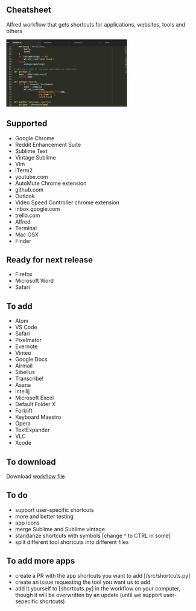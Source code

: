 Cheatsheet
----------

Alfred workflow that gets shortcuts for applications, websites, tools and others

![Sublime demo](/sublime_demo.gif)

Supported
---------
- Google Chrome
- Reddit Enhancement Suite
- Sublime Text
- Vintage Sublime
- Vim
- iTerm2
- youtube.com
- AutoMute Chrome extension
- github.com
- Outlook
- Video Speed Controller chrome extension
- inbox.google.com
- trello.com
- Alfred
- Terminal
- Mac OSX
- Finder

Ready for next release
----------------------
- Firefox
- Microsoft Word
- Safari

To add
------
- Atom
- VS Code
- Safari
- Pixelmator
- Evernote
- Vimeo
- Google Docs
- Airmail
- Sibelius
- Transcribe!
- Asana
- intellij
- Microsoft Excel
- Default Folder X
- Forklift
- Keyboard Maestro
- Opera
- TextExpander
- VLC
- Xcode

To download
-----------
Download [workflow file](https://github.com/mutdmour/alfred-workflow-cheatsheet/raw/master/Cheatsheet.alfredworkflow)

To do
------
- support user-specific shortcuts
- more and better testing
- app icons
- merge Sublime and Sublime vintage
- standarize shortcuts with symbols [change ^ to CTRL in some]
- split different tool shortcuts into different files

To add more apps
----------------
- create a PR with the app shortcuts you want to add [/src/shortcuts.py]
- create an issue requesting the tool you want us to add
- add it yourself to [shortcuts.py] in the workflow on your computer, though it will be overwritten by an update (until we support user-sepecific shortcuts)
